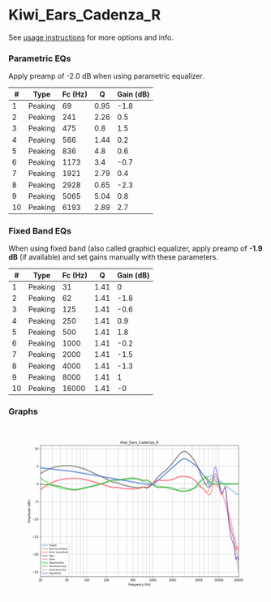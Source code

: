 # Kiwi_Ears_Cadenza_R
See [usage instructions](https://github.com/jaakkopasanen/AutoEq#usage) for more options and info.

### Parametric EQs
Apply preamp of -2.0 dB when using parametric equalizer.

|   # | Type    |   Fc (Hz) |    Q |   Gain (dB) |
|-----|---------|-----------|------|-------------|
|   1 | Peaking |        69 | 0.95 |        -1.8 |
|   2 | Peaking |       241 | 2.26 |         0.5 |
|   3 | Peaking |       475 | 0.8  |         1.5 |
|   4 | Peaking |       566 | 1.44 |         0.2 |
|   5 | Peaking |       836 | 4.8  |         0.6 |
|   6 | Peaking |      1173 | 3.4  |        -0.7 |
|   7 | Peaking |      1921 | 2.79 |         0.4 |
|   8 | Peaking |      2928 | 0.65 |        -2.3 |
|   9 | Peaking |      5065 | 5.04 |         0.8 |
|  10 | Peaking |      6193 | 2.89 |         2.7 |

### Fixed Band EQs
When using fixed band (also called graphic) equalizer, apply preamp of **-1.9 dB** (if available) and set gains manually with these parameters.

|   # | Type    |   Fc (Hz) |    Q |   Gain (dB) |
|-----|---------|-----------|------|-------------|
|   1 | Peaking |        31 | 1.41 |         0   |
|   2 | Peaking |        62 | 1.41 |        -1.8 |
|   3 | Peaking |       125 | 1.41 |        -0.6 |
|   4 | Peaking |       250 | 1.41 |         0.9 |
|   5 | Peaking |       500 | 1.41 |         1.8 |
|   6 | Peaking |      1000 | 1.41 |        -0.2 |
|   7 | Peaking |      2000 | 1.41 |        -1.5 |
|   8 | Peaking |      4000 | 1.41 |        -1.3 |
|   9 | Peaking |      8000 | 1.41 |         1   |
|  10 | Peaking |     16000 | 1.41 |        -0   |

### Graphs
![](./Kiwi_Ears_Cadenza_R.png)
